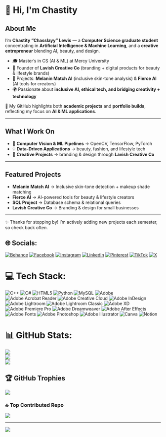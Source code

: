 # 👋 Hi, I'm Chastity  

## About Me  
I’m **Chastity “Chasslayy” Lewis** — a **Computer Science graduate student** concentrating in **Artificial Intelligence & Machine Learning**, and a **creative entrepreneur** blending AI, beauty, and design.  

- 🎓 Master’s in CS (AI & ML) at Mercy University  
- 💼 Founder of **Lavish Creative Co** (branding + digital products for beauty & lifestyle brands)  
- 🧠 Projects: **Melanin Match AI** (inclusive skin-tone analysis) & **Fierce AI** (AI tools for creators)  
- 🌍 Passionate about **inclusive AI, ethical tech, and bridging creativity + technology**  

📌 My GitHub highlights both **academic projects** and **portfolio builds**, reflecting my focus on **AI & ML applications**.  


---

## What I Work On  
- 🔎 **Computer Vision & ML Pipelines** → OpenCV, TensorFlow, PyTorch  
- 💡 **Data-Driven Applications** → beauty, fashion, and lifestyle tech  
- 🎨 **Creative Projects** → branding & design through **Lavish Creative Co**  

---

## Featured Projects  
- **Melanin Match AI** → Inclusive skin-tone detection + makeup shade matching  
- **Fierce AI** → AI-powered tools for beauty & lifestyle creators    
- **SQL Project** → Database schema & relational queries  
- **Lavish Creative Co** → Branding & design for small businesses  


---

✨ Thanks for stopping by! I’m actively adding new projects each semester, so check back often.  



## 🌐 Socials:
[![Behance](https://img.shields.io/badge/Behance-1769ff?logo=behance&logoColor=white)](https://behance.net/chasslayy) [![Facebook](https://img.shields.io/badge/Facebook-%231877F2.svg?logo=Facebook&logoColor=white)](https://facebook.com/chasslayygraphics) [![Instagram](https://img.shields.io/badge/Instagram-%23E4405F.svg?logo=Instagram&logoColor=white)](https://instagram.com/chasslayygraphics ) [![LinkedIn](https://img.shields.io/badge/LinkedIn-%230077B5.svg?logo=linkedin&logoColor=white)](https://linkedin.com/in/chastitylewis) [![Pinterest](https://img.shields.io/badge/Pinterest-%23E60023.svg?logo=Pinterest&logoColor=white)](https://pinterest.com/chasslayygraphics ) [![TikTok](https://img.shields.io/badge/TikTok-%23000000.svg?logo=TikTok&logoColor=white)](https://tiktok.com/@chasslayy) [![X](https://img.shields.io/badge/X-black.svg?logo=X&logoColor=white)](https://x.com/Chas_Slayy) 
# 💻 Tech Stack:
![C++](https://img.shields.io/badge/c++-%2300599C.svg?style=for-the-badge&logo=c%2B%2B&logoColor=white) ![C#](https://img.shields.io/badge/c%23-%23239120.svg?style=for-the-badge&logo=csharp&logoColor=white) ![HTML5](https://img.shields.io/badge/html5-%23E34F26.svg?style=for-the-badge&logo=html5&logoColor=white) ![Python](https://img.shields.io/badge/python-3670A0?style=for-the-badge&logo=python&logoColor=ffdd54) ![MySQL](https://img.shields.io/badge/mysql-4479A1.svg?style=for-the-badge&logo=mysql&logoColor=white) ![Adobe](https://img.shields.io/badge/adobe-%23FF0000.svg?style=for-the-badge&logo=adobe&logoColor=white) ![Adobe Acrobat Reader](https://img.shields.io/badge/Adobe%20Acrobat%20Reader-EC1C24.svg?style=for-the-badge&logo=Adobe%20Acrobat%20Reader&logoColor=white) ![Adobe Creative Cloud](https://img.shields.io/badge/Adobe%20Creative%20Cloud-DA1F26.svg?style=for-the-badge&logo=Adobe%20Creative%20Cloud&logoColor=white) ![Adobe InDesign](https://img.shields.io/badge/Adobe%20InDesign-49021F?style=for-the-badge&logo=adobeindesign&logoColor=FF3366) ![Adobe Lightroom](https://img.shields.io/badge/Adobe%20Lightroom-31A8FF.svg?style=for-the-badge&logo=Adobe%20Lightroom&logoColor=white) ![Adobe Lightroom Classic](https://img.shields.io/badge/Adobe%20Lightroom%20Classic-31A8FF.svg?style=for-the-badge&logo=Adobe%20Lightroom%20Classic&logoColor=white) ![Adobe XD](https://img.shields.io/badge/Adobe%20XD-470137?style=for-the-badge&logo=Adobe%20XD&logoColor=#FF61F6) ![Adobe Premiere Pro](https://img.shields.io/badge/Adobe%20Premiere%20Pro-9999FF.svg?style=for-the-badge&logo=Adobe%20Premiere%20Pro&logoColor=white) ![Adobe Dreamweaver](https://img.shields.io/badge/Adobe%20Dreamweaver-FF61F6.svg?style=for-the-badge&logo=Adobe%20Dreamweaver&logoColor=white) ![Adobe After Effects](https://img.shields.io/badge/Adobe%20After%20Effects-9999FF.svg?style=for-the-badge&logo=Adobe%20After%20Effects&logoColor=white) ![Adobe Fonts](https://img.shields.io/badge/Adobe%20Fonts-000B1D.svg?style=for-the-badge&logo=Adobe%20Fonts&logoColor=white) ![Adobe Photoshop](https://img.shields.io/badge/adobe%20photoshop-%2331A8FF.svg?style=for-the-badge&logo=adobe%20photoshop&logoColor=white) ![Adobe Illustrator](https://img.shields.io/badge/adobe%20illustrator-%23FF9A00.svg?style=for-the-badge&logo=adobe%20illustrator&logoColor=white)
	![Canva](https://img.shields.io/badge/Canva-%2300C4CC.svg?style=for-the-badge&logo=Canva&logoColor=white)
![Notion](https://img.shields.io/badge/Notion-%23000000.svg?style=for-the-badge&logo=notion&logoColor=white)
# 📊 GitHub Stats:
![](https://github-readme-stats.vercel.app/api?username=chasslayy&theme=dark&hide_border=false&include_all_commits=false&count_private=false)<br/>
![](https://github-readme-streak-stats.herokuapp.com/?user=chasslayy&theme=dark&hide_border=false)<br/>
![](https://github-readme-stats.vercel.app/api/top-langs/?username=chasslayy&theme=dark&hide_border=false&include_all_commits=false&count_private=false&layout=compact)

## 🏆 GitHub Trophies
![](https://github-profile-trophy.vercel.app/?username=chasslayy&theme=radical&no-frame=false&no-bg=true&margin-w=4)

### 🔝 Top Contributed Repo
![](https://github-contributor-stats.vercel.app/api?username=chasslayy&limit=5&theme=dark&combine_all_yearly_contributions=true)

---
[![](https://visitcount.itsvg.in/api?id=chasslayy&icon=0&color=0)](https://visitcount.itsvg.in)

<!-- Proudly created with GPRM ( https://gprm.itsvg.in ) -->
